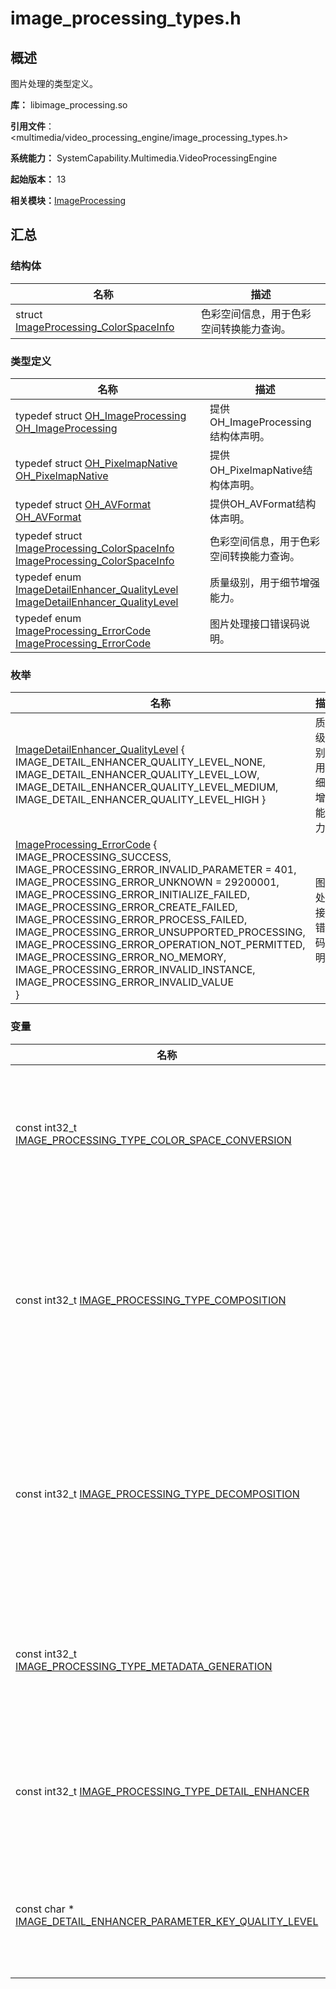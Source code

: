 # image_processing_types.h


## 概述

图片处理的类型定义。

**库：** libimage_processing.so

**引用文件**：&lt;multimedia/video_processing_engine/image_processing_types.h&gt;

**系统能力：** SystemCapability.Multimedia.VideoProcessingEngine

**起始版本：** 13

**相关模块：**[ImageProcessing](_image_processing.md)


## 汇总


### 结构体

| 名称 | 描述 | 
| -------- | -------- |
| struct  [ImageProcessing_ColorSpaceInfo](_image_processing___color_space_info.md) | 色彩空间信息，用于色彩空间转换能力查询。 | 


### 类型定义

| 名称 | 描述 | 
| -------- | -------- |
| typedef struct [OH_ImageProcessing](_image_processing.md#oh_imageprocessing) [OH_ImageProcessing](_image_processing.md#oh_imageprocessing) | 提供OH_ImageProcessing结构体声明。 | 
| typedef struct [OH_PixelmapNative](_image_processing.md#oh_pixelmapnative) [OH_PixelmapNative](_image_processing.md#oh_pixelmapnative) | 提供OH_PixelmapNative结构体声明。 | 
| typedef struct [OH_AVFormat](_image_processing.md#oh_avformat) [OH_AVFormat](_image_processing.md#oh_avformat) | 提供OH_AVFormat结构体声明。 | 
| typedef struct [ImageProcessing_ColorSpaceInfo](_image_processing___color_space_info.md) [ImageProcessing_ColorSpaceInfo](_image_processing.md#imageprocessing_colorspaceinfo) | 色彩空间信息，用于色彩空间转换能力查询。 | 
| typedef enum [ImageDetailEnhancer_QualityLevel](_image_processing.md#imagedetailenhancer_qualitylevel-1) [ImageDetailEnhancer_QualityLevel](_image_processing.md#imagedetailenhancer_qualitylevel) | 质量级别，用于细节增强能力。 | 
| typedef enum [ImageProcessing_ErrorCode](_image_processing.md#imageprocessing_errorcode-1) [ImageProcessing_ErrorCode](_image_processing.md#imageprocessing_errorcode) | 图片处理接口错误码说明。 | 


### 枚举

| 名称 | 描述 | 
| -------- | -------- |
| [ImageDetailEnhancer_QualityLevel](_image_processing.md#imagedetailenhancer_qualitylevel-1) { <br/>IMAGE_DETAIL_ENHANCER_QUALITY_LEVEL_NONE,<br/>IMAGE_DETAIL_ENHANCER_QUALITY_LEVEL_LOW,<br/>IMAGE_DETAIL_ENHANCER_QUALITY_LEVEL_MEDIUM,<br/>IMAGE_DETAIL_ENHANCER_QUALITY_LEVEL_HIGH } | 质量级别，用于细节增强能力。 | 
| [ImageProcessing_ErrorCode](_image_processing.md#imageprocessing_errorcode-1) {<br/>IMAGE_PROCESSING_SUCCESS,<br/>IMAGE_PROCESSING_ERROR_INVALID_PARAMETER = 401,<br/>IMAGE_PROCESSING_ERROR_UNKNOWN = 29200001,<br/>IMAGE_PROCESSING_ERROR_INITIALIZE_FAILED,<br/>IMAGE_PROCESSING_ERROR_CREATE_FAILED,<br/>IMAGE_PROCESSING_ERROR_PROCESS_FAILED,<br/>IMAGE_PROCESSING_ERROR_UNSUPPORTED_PROCESSING,<br/>IMAGE_PROCESSING_ERROR_OPERATION_NOT_PERMITTED,<br/>IMAGE_PROCESSING_ERROR_NO_MEMORY,<br/>IMAGE_PROCESSING_ERROR_INVALID_INSTANCE,<br/>IMAGE_PROCESSING_ERROR_INVALID_VALUE<br/>} | 图片处理接口错误码说明。 | 


### 变量

| 名称 | 描述 | 
| -------- | -------- |
| const int32_t [IMAGE_PROCESSING_TYPE_COLOR_SPACE_CONVERSION](_image_processing.md#image_processing_type_color_space_conversion) | 用于创建色彩空间转换的图片处理实例。 | 
| const int32_t [IMAGE_PROCESSING_TYPE_COMPOSITION](_image_processing.md#image_processing_type_composition) | 用于创建双层HDR图片转换单层HDR图片的图片处理实例。 | 
| const int32_t [IMAGE_PROCESSING_TYPE_DECOMPOSITION](_image_processing.md#image_processing_type_decomposition) | 用于创建单层HDR图片转换双层HDR图片的图片处理实例。 | 
| const int32_t [IMAGE_PROCESSING_TYPE_METADATA_GENERATION](_image_processing.md#image_processing_type_metadata_generation) | 用于创建元数据生成的图片处理实例。 | 
| const int32_t [IMAGE_PROCESSING_TYPE_DETAIL_ENHANCER](_image_processing.md#image_processing_type_detail_enhancer) | 用于创建细节增强的图片处理实例。 | 
| const char \* [IMAGE_DETAIL_ENHANCER_PARAMETER_KEY_QUALITY_LEVEL](_image_processing.md#image_detail_enhancer_parameter_key_quality_level) | 用于设定图像细节增强的质量级别。 | 

